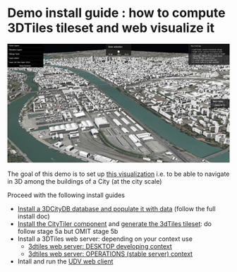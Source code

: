 # Demo install guide : how to compute 3DTiles tileset and web visualize it

![3dTiles Lyon Demo](Images/Demo3dTilesLyon.png)

The goal of this demo is to set up [this visualization](http://rict.liris.cnrs.fr/iTownsPlanar3DTiles/itowns/examples/planar_3dtiles.html) i.e. to be able to navigate in 3D among the buildings of a City (at the city scale)

Proceed with the following install guides
 - [Install a 3DCityDB database and populate it with data](Install3DCityDB.md) (follow the full install doc)
 - [Install the CityTiler component](https://github.com/MEPP-team/py3dtiles/blob/Tiler/Tilers/CityTiler/Install.md) and [generate the 3dTiles tileset](https://github.com/MEPP-team/py3dtiles/blob/Tiler/Tilers/CityTiler/Install.md#5a-running-the-citytiler): do follow stage 5a but OMIT stage 5b
 - Install a 3DTiles web server: depending on your context use
   * [3dtiles web server: DESKTOP developing context](../Install.md#backend-3dtiles-web-server-desktop-developing-context)
   * [3dtiles web server: OPERATIONS (stable server) context](../Install.md#backend-3dtiles-web-server-operations-stable-server-context)
 -  Intall and run the [UDV web client](../Install.md#frontend-udv-web-client-install-notes)
